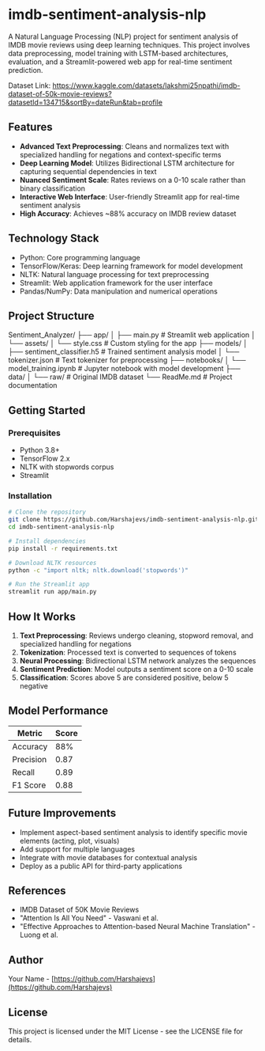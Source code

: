 # imdb-sentiment-analysis-nlp
A Natural Language Processing (NLP) project for sentiment analysis of IMDB movie reviews using deep learning techniques. This project involves data preprocessing, model training with LSTM-based architectures, evaluation, and a Streamlit-powered web app for real-time sentiment prediction.

Dataset Link: https://www.kaggle.com/datasets/lakshmi25npathi/imdb-dataset-of-50k-movie-reviews?datasetId=134715&sortBy=dateRun&tab=profile

Features
--------
- **Advanced Text Preprocessing**: Cleans and normalizes text with specialized handling for negations and context-specific terms
- **Deep Learning Model**: Utilizes Bidirectional LSTM architecture for capturing sequential dependencies in text
- **Nuanced Sentiment Scale**: Rates reviews on a 0-10 scale rather than binary classification
- **Interactive Web Interface**: User-friendly Streamlit app for real-time sentiment analysis
- **High Accuracy**: Achieves ~88% accuracy on IMDB review dataset

Technology Stack
----------------
- Python: Core programming language
- TensorFlow/Keras: Deep learning framework for model development
- NLTK: Natural language processing for text preprocessing
- Streamlit: Web application framework for the user interface
- Pandas/NumPy: Data manipulation and numerical operations

Project Structure
-----------------
Sentiment_Analyzer/
├── app/
│ ├── main.py # Streamlit web application
│ └── assets/
│ └── style.css # Custom styling for the app
├── models/
│ ├── sentiment_classifier.h5 # Trained sentiment analysis model
│ └── tokenizer.json # Text tokenizer for preprocessing
├── notebooks/
│ └── model_training.ipynb # Jupyter notebook with model development
├── data/
│ └── raw/ # Original IMDB dataset
└── ReadMe.md # Project documentation

Getting Started
---------------
### Prerequisites
- Python 3.8+
- TensorFlow 2.x
- NLTK with stopwords corpus
- Streamlit

### Installation
```bash
# Clone the repository
git clone https://github.com/Harshajevs/imdb-sentiment-analysis-nlp.git
cd imdb-sentiment-analysis-nlp

# Install dependencies
pip install -r requirements.txt

# Download NLTK resources
python -c "import nltk; nltk.download('stopwords')"

# Run the Streamlit app
streamlit run app/main.py
```

How It Works
------------
1. **Text Preprocessing**: Reviews undergo cleaning, stopword removal, and specialized handling for negations
2. **Tokenization**: Processed text is converted to sequences of tokens
3. **Neural Processing**: Bidirectional LSTM network analyzes the sequences
4. **Sentiment Prediction**: Model outputs a sentiment score on a 0-10 scale
5. **Classification**: Scores above 5 are considered positive, below 5 negative

Model Performance
-----------------
| Metric     | Score |
|------------|-------|
| Accuracy   | 88%   |
| Precision  | 0.87  |
| Recall     | 0.89  |
| F1 Score   | 0.88  |

Future Improvements
-------------------
- Implement aspect-based sentiment analysis to identify specific movie elements (acting, plot, visuals)
- Add support for multiple languages
- Integrate with movie databases for contextual analysis
- Deploy as a public API for third-party applications

References
----------
- IMDB Dataset of 50K Movie Reviews
- "Attention Is All You Need" - Vaswani et al.
- "Effective Approaches to Attention-based Neural Machine Translation" - Luong et al.

Author
------
Your Name - [https://github.com/Harshajevs](https://github.com/Harshajevs)

License
-------
This project is licensed under the MIT License - see the LICENSE file for details.
